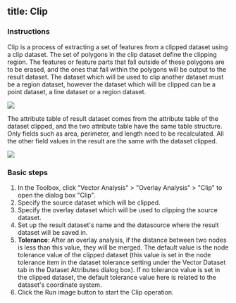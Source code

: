 title: Clip
---
   
### Instructions    
 
Clip is a process of extracting a set of features from a clipped dataset using a clip dataset. The set of polygons in the clip dataset define the clipping region. The features or feature parts that fall outside of these polygons are to be erased, and the ones that fall within the polygons will be output to the result dataset. The dataset which will be used to clip another dataset must be a region dataset, however the dataset which will be clipped can be a point dataset, a line dataset or a region dataset.

![](img/clipbuttonoperation.png)  
  
The attribute table of result dataset comes from the attribute table of the dataset clipped, and the two attribute table have the same table structure. Only fields such as area, perimeter, and length need to be recalculated. All the other field values in the result are the same with the dataset clipped.
  
![](img/clipbuttonproperty.png)  

### Basic steps   
  
1. In the Toolbox, click "Vector Analysis" > "Overlay Analysis" > "Clip" to open the dialog box "Clip".  
2. Specify the source dataset which will be clipped. 
3. Specify the overlay dataset which will be used to clipping the source dataset.
4. Set up the result dataset's name and the datasource where the result dataset will be saved in.
5. **Tolerance**: After an overlay analysis, if the distance between two nodes is less than this value, they will be merged. The default value is the node tolerance value of the clipped dataset (this value is set in the node tolerance item in the dataset tolerance setting under the Vector Dataset tab in the Dataset Attributes dialog box). If no tolerance value is set in the clipped dataset, the default tolerance value here is related to the dataset's coordinate system.
6. Click the Run image button to start the Clip operation.



